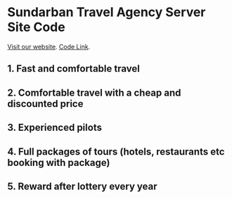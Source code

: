 # Sundarban Travel Agency Server Site Code

[Visit our website](https://sundarban-travel-agency.web.app/).
[Code Link](https://github.com/programming-hero-web-course1/tourism-or-delivery-website-server-side-shuhelahm).

## 1. Fast and comfortable travel

## 2. Comfortable travel with a cheap and discounted price

## 3. Experienced pilots 

## 4. Full packages of tours (hotels, restaurants etc booking with package)

## 5. Reward after lottery every year